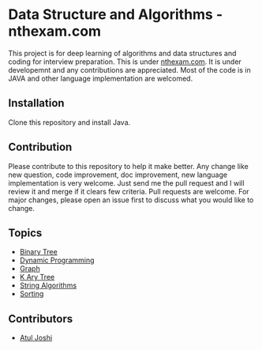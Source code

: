 # Data Structure and Algorithms - nthexam.com

This project is for deep learning of algorithms and data structures and coding for interview preparation. This is under [nthexam.com](https://nthexam.com). It is under developemnt and any contributions are appreciated. Most of the code is in JAVA and other language implementation are welcomed. 

## Installation
Clone this repository and install Java.  


## Contribution
Please contribute to this repository to help it make better. Any change like new question, code improvement, doc improvement, new language implementation is very welcome. Just send me the pull request and I will review it and merge if it clears few criteria.
Pull requests are welcome. For major changes, please open an issue first to discuss what you would like to change.

## Topics

* [Binary Tree](https://github.com/ajoshi31/data-structure-java/tree/master/src/BinaryTree)
* [Dynamic Programming](https://github.com/ajoshi31/data-structure-java/tree/master/src/DynamicProblems)
* [Graph](https://github.com/ajoshi31/data-structure-java/wiki/Graph)
* [K Ary Tree](https://github.com/ajoshi31/data-structure-java/tree/master/src/KAryTree)
* [String Algorithms](https://github.com/ajoshi31/data-structure-java/tree/master/src/StringAlgorithm)
* [Sorting](https://github.com/ajoshi31/data-structure-java/tree/master/src/Sorting)

## Contributors

* [Atul Joshi](https://www.linkedin.com/in/atul-joshi/)
